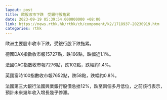 ```yaml
---
layout: post
title: 歐股收市下跌　受銀行股拖累
date: 2023-09-19 05:39:54.000000000 +08:00
link: https://news.rthk.hk/rthk/ch/component/k2/1718937-20230919.htm
categories: rthk
---
```


歐洲主要股市收市下跌，受銀行股下跌拖累。

德國DAX指數收市報15727點，跌166點，跌幅近1.1%。

法國CAC指數收市報7276點，跌102點，跌幅約1.4%。

英國富時100指數收市報7652點，跌58點，跌幅約0.8%。

法國第三大銀行法國興業銀行股價急挫12%，跌至兩個多月低位，之前該行表示，預計未來幾年收入增長幾乎停滯。

